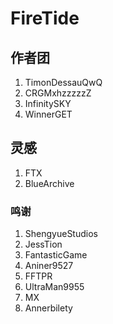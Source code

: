 # FireTide

## 作者团
1.  TimonDessauQwQ
2.  CRGMxhzzzzzZ
3.  InfinitySKY
4.  WinnerGET

## 灵感
1.  FTX
2.  BlueArchive

### 鸣谢
1.  ShengyueStudios
2.  JessTion
3.  FantasticGame
4.  Aniner9527
5.  FFTPR
6.  UltraMan9955
7.  MX
8.  Annerbilety
